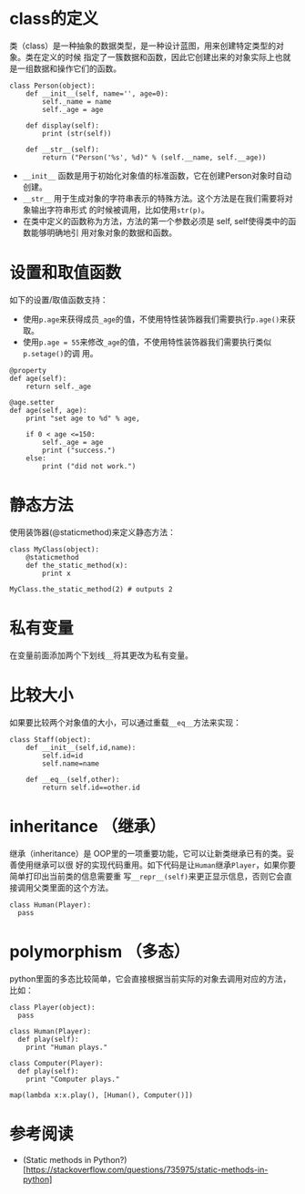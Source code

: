 
# class的定义

类（class）是一种抽象的数据类型，是一种设计蓝图，用来创建特定类型的对象。类在定义的时候
指定了一簇数据和函数，因此它创建出来的对象实际上也就是一组数据和操作它们的函数。

```
class Person(object):    
    def __init__(self, name='', age=0):
        self._name = name
        self._age = age    

    def display(self):
        print (str(self))

    def __str__(self):
        return ("Person('%s', %d)" % (self.__name, self.__age))

```

- `__init__` 函数是用于初始化对象值的标准函数，它在创建Person对象时自动创建。
- `__str__`  用于生成对象的字符串表示的特殊方法。这个方法是在我们需要将对象输出字符串形式
的时候被调用，比如使用`str(p)`。
- 在类中定义的函数称为方法，方法的第一个参数必须是 self, self使得类中的函数能够明确地引
用对象对象的数据和函数。

# 设置和取值函数

如下的设置/取值函数支持：

- 使用`p.age`来获得成员`_age`的值，不使用特性装饰器我们需要执行`p.age()`来获取。
- 使用`p.age = 55`来修改`_age`的值，不使用特性装饰器我们需要执行类似 `p.setage()`的调
用。

```
@property
def age(self):
    return self._age

@age.setter
def age(self, age):
    print "set age to %d" % age,

    if 0 < age <=150:
        self._age = age
        print ("success.")
    else:
        print ("did not work.")
```

# 静态方法

使用装饰器(@staticmethod)来定义静态方法：

```
class MyClass(object):
    @staticmethod
    def the_static_method(x):
        print x

MyClass.the_static_method(2) # outputs 2
```

# 私有变量

在变量前面添加两个下划线`__`将其更改为私有变量。


# 比较大小

如果要比较两个对象值的大小，可以通过重载`__eq__`方法来实现：

```
class Staff(object):
    def __init__(self,id,name):
        self.id=id
        self.name=name        

    def __eq__(self,other):
        return self.id==other.id
```

# inheritance （继承）

继承（inheritance）是 OOP里的一项重要功能，它可以让新类继承已有的类。妥善使用继承可以很
好的实现代码重用。如下代码是让`Human`继承`Player`，如果你要简单打印出当前类的信息需要重
写`__repr__(self)`来更正显示信息，否则它会直接调用父类里面的这个方法。

```
class Human(Player):
  pass
```

# polymorphism （多态）

python里面的多态比较简单，它会直接根据当前实际的对象去调用对应的方法，比如：

```
class Player(object):
  pass

class Human(Player):
  def play(self):
    print "Human plays."

class Computer(Player):
  def play(self):
    print "Computer plays."

map(lambda x:x.play(), [Human(), Computer()])
```

# 参考阅读

- (Static methods in Python?)[https://stackoverflow.com/questions/735975/static-methods-in-python]

